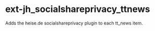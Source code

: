 # ext-jh_socialshareprivacy_ttnews
Adds the heise.de socialshareprivacy plugin to each tt_news item.
